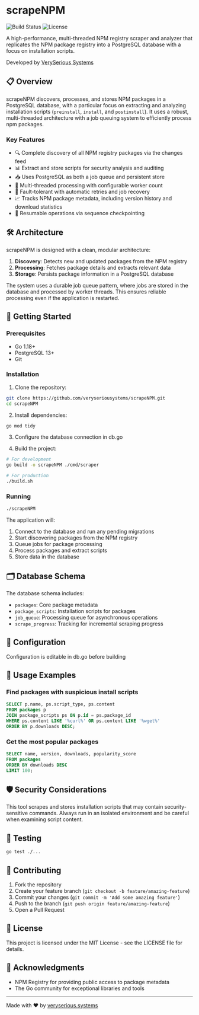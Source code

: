 # scrapeNPM

![Build Status](https://img.shields.io/badge/build-passing-brightgreen)
![License](https://img.shields.io/badge/license-MIT-blue)

A high-performance, multi-threaded NPM registry scraper and analyzer that replicates the NPM package registry into a PostgreSQL database with a focus on installation scripts.

Developed by [VerySerious Systems](https://github.com/veryseriousystems)

## 📋 Overview

scrapeNPM discovers, processes, and stores NPM packages in a PostgreSQL database, with a particular focus on extracting and analyzing installation scripts (`preinstall`, `install`, and `postinstall`). It uses a robust, multi-threaded architecture with a job queuing system to efficiently process npm packages.

### Key Features

- 🔍 Complete discovery of all NPM registry packages via the changes feed
- 📊 Extract and store scripts for security analysis and auditing
- 📥 Uses PostgreSQL as both a job queue and persistent store
- 🧵 Multi-threaded processing with configurable worker count
- 🔄 Fault-tolerant with automatic retries and job recovery
- 📈 Tracks NPM package metadata, including version history and download statistics
- 🔁 Resumable operations via sequence checkpointing

## 🛠️ Architecture

scrapeNPM is designed with a clean, modular architecture:

1. **Discovery**: Detects new and updated packages from the NPM registry
2. **Processing**: Fetches package details and extracts relevant data
3. **Storage**: Persists package information in a PostgreSQL database

The system uses a durable job queue pattern, where jobs are stored in the database and processed by worker threads. This ensures reliable processing even if the application is restarted.

## 🚀 Getting Started

### Prerequisites

- Go 1.18+
- PostgreSQL 13+
- Git

### Installation

1. Clone the repository:

```bash
git clone https://github.com/veryseriousystems/scrapeNPM.git
cd scrapeNPM
```

2. Install dependencies:

```bash
go mod tidy
```

3. Configure the database connection in db.go

4. Build the project:

```bash
# For development
go build -o scrapeNPM ./cmd/scraper

# For production
./build.sh
```

### Running

```bash
./scrapeNPM
```

The application will:

1. Connect to the database and run any pending migrations
2. Start discovering packages from the NPM registry
3. Queue jobs for package processing
4. Process packages and extract scripts
5. Store data in the database

## 🗂️ Database Schema

The database schema includes:

- `packages`: Core package metadata
- `package_scripts`: Installation scripts for packages
- `job_queue`: Processing queue for asynchronous operations
- `scrape_progress`: Tracking for incremental scraping progress

## 🔧 Configuration

Configuration is editable in db.go before building

## 📝 Usage Examples

### Find packages with suspicious install scripts

```sql
SELECT p.name, ps.script_type, ps.content 
FROM packages p
JOIN package_scripts ps ON p.id = ps.package_id
WHERE ps.content LIKE '%curl%' OR ps.content LIKE '%wget%'
ORDER BY p.downloads DESC;
```

### Get the most popular packages

```sql
SELECT name, version, downloads, popularity_score
FROM packages
ORDER BY downloads DESC
LIMIT 100;
```

## 🛡️ Security Considerations

This tool scrapes and stores installation scripts that may contain security-sensitive commands. Always run in an isolated environment and be careful when examining script content.

## 🧪 Testing

```bash
go test ./...
```

## 🤝 Contributing

1. Fork the repository
2. Create your feature branch (`git checkout -b feature/amazing-feature`)
3. Commit your changes (`git commit -m 'Add some amazing feature'`)
4. Push to the branch (`git push origin feature/amazing-feature`)
5. Open a Pull Request

## 📄 License

This project is licensed under the MIT License - see the LICENSE file for details.

## 🙏 Acknowledgments

- NPM Registry for providing public access to package metadata
- The Go community for exceptional libraries and tools

---

Made with ❤️ by [veryserious.systems](veryserious.systems)